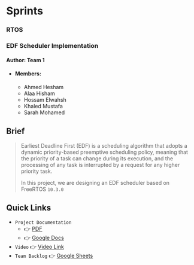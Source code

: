 # Sprints
### RTOS
### EDF Scheduler Implementation
#### Author: Team 1
- #### Members:
    - Ahmed Hesham
    - Alaa Hisham
    - Hossam Elwahsh
    - Khaled Mustafa
    - Sarah Mohamed

## Brief

> Earliest Deadline First (EDF) is a scheduling algorithm that adopts a dynamic priority-based preemptive scheduling policy, meaning that the priority of a task can change during its execution, and the processing of any task is interrupted by a request for any higher priority task.
> 
> In this project, we are designing an EDF scheduler based on FreeRTOS `10.3.0`

## Quick Links
- `Project Documentation`
    -    👉 [PDF](https://github.com/sarahmohamedsalah/sprints-EDF-scheduler/blob/dev-main/Documents/EDF_SCHEDULER.pdf)
    -    👉 [Google Docs](https://docs.google.com/document/d/1ij8qf3Lu0HbhkAvOUWDLGw3zbT5eJGNHUybBjQmm9r0/edit?usp=sharing)
- `Video` 👉 [Video Link](https://drive.google.com/file/d/1eJPJDhav5CGk0JrJQtmzQouj_Q1Nuc4D/view?usp=sharing)
- `Team Backlog` 👉 [Google Sheets](https://docs.google.com/spreadsheets/d/16hVR-ZKNmXFUWDEdrpfbgz3cWuTdqeMGAK_fRvUWGyg/edit?usp=sharing)
